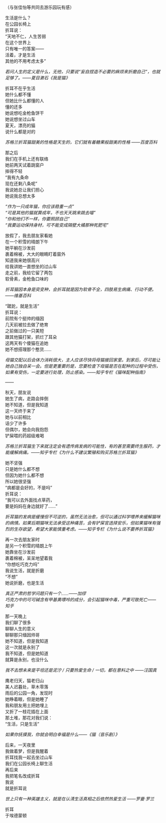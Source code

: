 

（与张佳怡等共同去游乐园玩有感）  
  
生活是什么？  
在公园长椅上  
折耳说：  
“天地不仁，人生苦弱  
在这个世界上  
只有唯一的答案——  
活着，才是生活  
其他的不用考虑太多”  
  
_若问人生的定义是什么，无他，只要说“妄自捏造不必要的麻烦来折磨自己”，也就足够了。——夏目漱石《我是猫》_  
  
折耳不在乎生活  
她什么都不懂  
但她比什么都懂的人  
懂的还多  
她说想吃金枪鱼饼干  
她说想坐过山车  
夏天，漂亮的猫  
说什么都是对的  
  
_苏格兰折耳猫甜美的性格是天生的，它们就有着糖果般甜美的性格 ——百度百科_  
  
那之后  
我们在手机上还有联络  
她前两天试着跳窗户  
摔得不轻  
“我有九条命  
现在还剩八条呢”  
我说她总让我们担心  
她说我总想太多  
  
_“作为一只成年猫，你应该稳重一点”_  
_“可是其他的猫就算成年，不也天天跳来跳去喵”_  
_“你和他们不一样，你要照顾自己”_  
_“我要运动保持身材，可不能变成隔壁大橘那种死肥宅”_  
  
放假了，我去朋友家看她  
在一个积雪的晴朗下午  
她平躺在沙发前  
裹着棉被，大大的眼睛盯着窗外  
知道我来她很高兴  
给我讲她一直想坐的过山车  
走之前，我给它留了两包  
软骨素，金枪鱼口味的  
  
_折耳猫因本身是突变种，会折耳就是因为软骨不全，四肢易生病痛、行动不便。——维基百科_  
  
“蹉跎，就是生活”  
折耳说：  
前院有个挺帅的缅因  
几天前被拉去做了绝育  
之前做过的一只美短  
跟其他猫打架，抓烂了耳朵  
这两天有个傻猫在追她  
她不想搭理那个憨货……  
  
_母猫交配以后会体力消耗很大，主人应该尽快将母猫接回家里。到家后，尽可能让她自己独自呆一会。但是更重要的是，您要检查下母猫是否在配种的过程中受伤，如果有受伤，一定要进行处理，防止感染。——知乎专栏《猫咪配种指南》_  
  
——  
  
秋天，朋友说  
她生了病，走路会摔倒  
她不知道，但是我知道  
这一天终于来了  
她与以前相比  
话少了许多  
但偶尔，她会向我抱怨  
铲屎喂的药超级难喝  
  
_苏格兰折耳猫生下来就注定会有遗传病发病的可能性，有的甚至需要终生服药，才能缓解病痛。——知乎专栏《为什么不建议繁殖和购买苏格兰折耳猫》_  
  
她不坚强  
只是她什么都不想  
但因为她什么都不想  
所以她很坚强  
“病都是会好的，不是吗”  
折耳说：  
“我可以去外面找点草药，  
要是妈妈在身边就好了……”  
  
_折耳猫的发病是缓慢但不可逆的，虽然无法治愈，但可以通过科学喂养来缓解猫咪的病情。如果后期猫咪无法承受这种痛苦，会有铲屎官选择安乐，但如果猫咪有强烈的生存欲望，希望大家能慎重考虑。——知乎专栏《为什么说不要养折耳猫》_  
  
再一次去朋友家时  
是另一个积雪的晴朗上午  
她靠坐在沙发前  
裹着棉被，呆呆地望着我  
“你想吃巧克力吗”  
我说生活，就是折磨  
“不想”  
她说折磨，也是生活  
  
_真正严肃的哲学问题只有一个……——加缪_  
_巧克力中的可可碱含有甲基黄嘌呤的成分，会引起猫咪中毒，严重可致死亡——知乎_  
  
那一天晚上  
我们聊了很多  
聊聊人生的意义  
聊聊那只缅因帅哥  
她不知道，但是我知道  
这一次就是永别了  
我不知道，但是她知道  
就算是永别，也没什么  
  
_我不去想未来是平坦还是泥泞 / 只要热爱生命 / 一切，都在意料之中 ——汪国真_  
  
鹰老归天，猫老归山  
美人迟暮处，草木零落  
雨后的公园一角，发现时  
她睁着眼，但是她睡了  
我和朋友用土把她埋上  
又折了一枝花插在上面  
那土堆，那花对我们说：  
“生活，只是生活”  
  
_如果你抚摸我，你就会明白幸福是什么——《猫（音乐剧）》_  
  
后来，一天夜里  
我做着梦，但是我醒着  
折耳找我一起去坐过山车  
我们在公园长椅上聊生活  
再后来  
我把笔名改成折耳  
我说  
就是折耳说  
  
_世上只有一种英雄主义，就是在认清生活真相之后依然热爱生活 ——罗曼·罗兰_  
  
折耳  
于埃德蒙顿  
